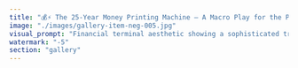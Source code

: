 ```yaml
---
title: "💰⚡ The 25-Year Money Printing Machine — A Macro Play for the Patient<br /><br />Forget retail casino games. This is institutional-grade asymmetry.<br /><br />The Setup:<br />🌍 iShares URTH as collateral (global equity exposure)<br />📉 Short CME Bitcoin futures (bet against energy waste)<br />📈 Long CME Ethereum futures (bet on computational capital)<br /><br />The Thesis:<br />Bitcoin will ossify. Ethereum will evolve.<br />Traditional finance will flow where productivity lives.<br />Energy efficiency beats energy waste over decades.<br /><br />Why 25 years?<br />• Long enough for institutional capital to recognize the difference<br />• Short enough to capture the great reallocation<br />• Perfect timeframe for Ethereum's full civilization potential<br /><br />The hedge fund that figures this out first will print money for a generation.<br /><br />This isn't investment advice. This is pattern recognition at civilizational scale.<br /><br />Position accordingly. Think in decades. Profit from inevitability.<br /><br /><br />#MacroStrategy #CMEFutures #URTH #ETHvsBTC #CivilizationCapital #AsymmetricBet"
image: "./images/gallery-item-neg-005.jpg"
visual_prompt: "Financial terminal aesthetic showing a sophisticated trading desk with multiple screens displaying: iShares URTH global equity charts, CME futures data with BTC short positions in red declining arrows, ETH long positions with green ascending patterns. Central focus on a 25-year projection chart showing diverging paths - Bitcoin's energy-intensive mining declining while Ethereum's computational efficiency scales upward. Background shows institutional trading floor atmosphere with subtle world map overlay representing global capital flows. Professional color scheme: deep navy blues, financial greens and reds, with gold accents for the 'money printing machine' concept. Mathematical formulas and risk-reward ratios floating in the background."
watermark: "-5"
section: "gallery"
---
```


